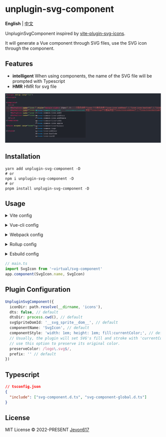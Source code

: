 # unplugin-svg-component
**English** | [中文](./README.zh_CN.md)

UnpluginSvgComponent inspired by [vite-plugin-svg-icons](https://github.com/vbenjs/vite-plugin-svg-icons).

It will generate a Vue component through SVG files,  use the SVG icon through the component.

## Features

* **intelligent** When using components, the name of the SVG file will be prompted with Typescript
* **HMR** HMR for svg file

![image](./images/intellisense.jpg)

## Installation 

```shell
yarn add unplugin-svg-component -D
# or
npm i unplugin-svg-component -D
# or
pnpm install unplugin-svg-component -D
```

## Usage

<details>
<summary>Vite config</summary><br>

```ts
// vite.config.ts
import { defineConfig } from 'vite'
import UnpluginSvgComponent from 'unplugin-svg-component/vite'
export default defineConfig({
  plugins: [
    UnpluginSvgComponent({ /* options */ }),
  ],
})
```
<br></details>


<details>
<summary>Vue-cli config</summary><br>

```js
// vue.config.js
const { defineConfig } = require('@vue/cli-service')
const UnpluginSvgComponent = require('unplugin-svg-component/webpack').default

module.exports = defineConfig({
  configureWebpack: {
    plugins: [
      UnpluginSvgComponent({ /* options */ })
    ]
  }
})
```
<br></details>

<details>
<summary>Webpack config</summary><br>

```js
// webpack.config.js
const UnpluginSvgComponent = require('unplugin-svg-component/webpack').default

module.exports = {
  /* ... */
  plugins: [
    UnpluginSvgComponent({ /* options */ }),
  ],
}
```
<br></details>

<details>
<summary>Rollup config</summary><br>

```js
// rollup.config.js
import UnpluginSvgComponent from 'unplugin-svg-component/rollup'

export default {
  plugins: [
    UnpluginSvgComponent({ /* options */ }),
  ],
}
```
<br></details>

<details>
<summary>Esbuild config</summary><br>

```js
// esbuild.config.js
import { build } from 'esbuild'
import UnpluginSvgComponent from 'unplugin-svg-component/esbuild'

build({
  /* ... */
  plugins: [
    UnpluginSvgComponent({
      /* options */
    }),
  ],
})
```
<br></details>


```ts
// main.ts
import SvgIcon from '~virtual/svg-component'
app.component(SvgIcon.name, SvgIcon)
```



## Plugin Configuration

```ts
UnpluginSvgComponent({
  iconDir: path.resolve(__dirname, 'icons'),
  dts: false, // default
  dtsDir: process.cwd(), // default
  svgSpriteDomId: '__svg_sprite__dom__', // default
  componentName: 'SvgIcon', // default
  componentStyle: 'width: 1em; height: 1em; fill:currentColor;', // default
  // Usually, the plugin will set SVG's fill and stroke with 'currentColor',
  // use this option to preserve its original color.
  preserveColor: /logo\.svg$/,
  prefix: '' // default
})
```

## Typescript
```json
// tsconfig.json
{
  "include": ["svg-component.d.ts", "svg-component-global.d.ts"]
}
```

## License
MIT License © 2022-PRESENT [Jevon617](https://github.com/Jevon617)
